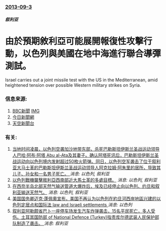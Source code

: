 ### [2013-09-3](/news/2013/09/3/index.md)

##### 叙利亚
#  由於預期敘利亞可能展開報復性攻擊行動，以色列與美國在地中海進行聯合導彈測試。

Israel carries out a joint missile test with the US in the Mediterranean, amid heightened tension over possible Western military strikes on Syria.


### 信息来源:

1. [BBC新聞](http://www.bbc.co.uk/news/world-middle-east-23947354) [IMG](https://ichef.bbci.co.uk/news/1024/media/images/69625000/jpg/_69625693_seu7xcj3.jpg)
2. [今日新聞網](http://www.nownews.com/2013/09/04/334-2982110.htm)
3. [天空新聞台](http://news.sky.com/story/1136479/syria-israel-fires-missiles-in-mediterranean)

### 有关:

1. [ 当地时间凌晨，以色列空袭加沙地带东部，杀死巴勒斯坦伊斯兰圣战运动领导人巴哈·阿布·阿塔 Abu al-Ata及其妻子。确认阿塔死讯后，巴勒斯坦伊斯兰圣战运动向以色列境内发射超过50枚火箭弹。同日，以色列空军袭击了位于叙利亚大马士革的巴勒斯坦伊斯兰圣战运动领导人阿克拉姆·阿朱里的居所，导致其儿子、孙女和一名男子死亡。 ](/zh/news/2019/11/12/当地时间凌晨-以色列空袭加沙地带东部-杀死巴勒斯坦伊斯兰圣战运动领导人巴哈-阿布-阿塔-Abu-al-Ata及其妻子.md) _消息: 以色列, 叙利亚_
2. [ 以色列戰機襲擊敘利亞西南部近大馬士革的多處目標。](/zh/news/2013/05/7/以色列戰機襲擊敘利亞西南部近大馬士革的多處目標.md) _消息: 以色列, 叙利亚_
3. [在西奈半岛北部天然气输送管道大爆炸后，埃及已经停止向以色列、约旦和叙利亚输送天然气。](/zh/news/2011/02/5/在西奈半岛北部天然气输送管道大爆炸后-埃及已经停止向以色列-约旦和叙利亚输送天然气.md) _消息: 以色列, 叙利亚_
4. [美国国务卿迈克·蓬佩奧宣布，美国不再认为以色列在約旦河西岸地區兴建的以色列定居点和国际法 law and Israeli settlements ](/zh/news/2019/11/18/美国国务卿迈克-蓬佩奧宣布-美国不再认为以色列在約旦河西岸地區兴建的以色列定居点和国际法-law-and-Israeli.md) _消息: 以色列_
5. [ 叙利亚阿勒颇省巴卜一座停车场发生汽车炸弹袭击，15名平民死亡，多人受伤。土耳其国防部 of National Defence (Turkey)指责库尔德武装人民保护部队制造了袭击。 ](/zh/news/2019/11/16/叙利亚阿勒颇省巴卜一座停车场发生汽车炸弹袭击-15名平民死亡-多人受伤-土耳其国防部-of-National-Defe.md) _消息: 叙利亚_
